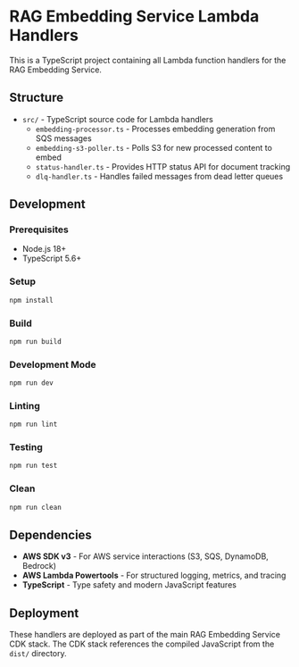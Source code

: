 # RAG Embedding Service Lambda Handlers

This is a TypeScript project containing all Lambda function handlers for the RAG Embedding Service.

## Structure

- `src/` - TypeScript source code for Lambda handlers
  - `embedding-processor.ts` - Processes embedding generation from SQS messages
  - `embedding-s3-poller.ts` - Polls S3 for new processed content to embed
  - `status-handler.ts` - Provides HTTP status API for document tracking
  - `dlq-handler.ts` - Handles failed messages from dead letter queues

## Development

### Prerequisites

- Node.js 18+
- TypeScript 5.6+

### Setup

```bash
npm install
```

### Build

```bash
npm run build
```

### Development Mode

```bash
npm run dev
```

### Linting

```bash
npm run lint
```

### Testing

```bash
npm run test
```

### Clean

```bash
npm run clean
```

## Dependencies

- **AWS SDK v3** - For AWS service interactions (S3, SQS, DynamoDB, Bedrock)
- **AWS Lambda Powertools** - For structured logging, metrics, and tracing
- **TypeScript** - Type safety and modern JavaScript features

## Deployment

These handlers are deployed as part of the main RAG Embedding Service CDK stack. The CDK stack references the compiled JavaScript from the `dist/` directory. 